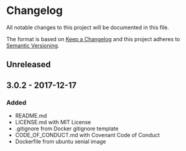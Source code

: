 # Changelog

All notable changes to this project will be documented in this file.

The format is based on [Keep a Changelog][keep_a_changelog]
and this project adheres to [Semantic Versioning][semantic_versioning].

## Unreleased

## 3.0.2 - 2017-12-17

### Added

*   README.md
*   LICENSE.md with MIT License
*   .gitignore from Docker gitignore template
*   CODE_OF_CONDUCT.md with Covenant Code of Conduct
*   Dockerfile from ubuntu xenial image

[keep_a_changelog]: http://keepachangelog.com/en/1.0.0
[semantic_versioning]: http://semver.org/spec/v2.0.0.html
